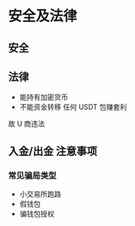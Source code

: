 # 安全及法律

## 安全

## 法律

- 能持有加密货币
- 不能资金转移 任何 USDT 包赚套利

故 U 商违法

## 入金/出金 注意事项

### 常见骗局类型

- 小交易所跑路
- 假钱包
- 骗钱包授权
